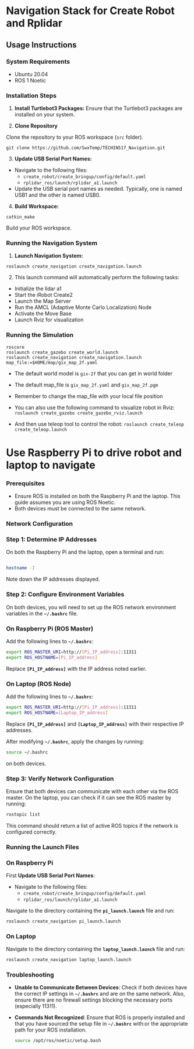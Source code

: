 # Navigation Stack for Create Robot and Rplidar

## Usage Instructions

### System Requirements
- Ubuntu 20.04
- ROS 1 Noetic

### Installation Steps
1. **Install Turtlebot3 Packages:** Ensure that the Turtlebot3 packages are installed on your system.

2. **Clone Repository**

Clone the repository to your ROS workspace (`src` folder).

```
git clone https://github.com/SwxTemp/TECHIN517_Navigation.git
```

3. **Update USB Serial Port Names:**
- Navigate to the following files:
  - `create_robot/create_bringup/config/default.yaml`
  - `rplidar_ros/launch/rplidar_a1.launch`
- Update the USB serial port names as needed. Typically, one is named USB1 and the other is named USB0.

4. **Build Workspace:**

```
catkin_make
```

Build your ROS workspace.

### Running the Navigation System

1. **Launch Navigation System:**

```
roslaunch create_navigation create_navigation.launch
```

2. This launch command will automatically perform the following tasks:
- Initialize the lidar a1
- Start the iRobot Create2
- Launch the Map Server
- Run the AMCL (Adaptive Monte Carlo Localization) Node
- Activate the Move Base
- Launch Rviz for visualization


### Running the Simulation
```
roscore
roslaunch create_gazebo create_world.launch
roslaunch create_navigation create_navigation.launch map_file:=$HOME/map/gix_map_2f.yaml
```
- The default world model is `gix-2f` that you can get in world folder

- The default map_file is `gix_map_2f.yaml` and `gix_map_2f.pgm`

- Remember to change the map_file with your local file position

- You can also use the following command to visualize robot in Rviz: `roslaunch create_gazebo create_gazebo_rviz.launch`

- And then use teleop tool to control the robot: `roslaunch create_teleop create_teleop.launch`

<!-- ## How to use

1. Using Ubuntu 20.04 and ROS 1 Noetic
2. Install turtlebot3 pakages
3. git clone this repo under src folder
4. Change USB serial port name in
  1. `create_robot/create_bringup/config/default.yaml`
  2. `rplidar_ros/launch/rplidar_a1.launch`
  3. Note that it is normally one is USB1 and the other is USB0
5. `catkin_make` under your ws folder
6. Run
  `roslaunch create_navigation create_navigation.launch`
7. This will automatically do such things:
  1. Run bringup for lidar
  2. Run bringup for create2
  3. Run Map Server
  4. Run AMCL Node
  5. Run Move base
  6. Run Rviz -->

# Use Raspberry Pi to drive robot and laptop to navigate

### **Prerequisites**

- Ensure ROS is installed on both the Raspberry Pi and the laptop. This guide assumes you are using ROS Noetic.
- Both devices must be connected to the same network.

### **Network Configuration**

### **Step 1: Determine IP Addresses**

On both the Raspberry Pi and the laptop, open a terminal and run:

```bash

hostname -I
```

Note down the IP addresses displayed.

### **Step 2: Configure Environment Variables**

On both devices, you will need to set up the ROS network environment variables in the **`~/.bashrc`** file.

### On Raspberry Pi (ROS Master)

Add the following lines to **`~/.bashrc`**:

```bash
export ROS_MASTER_URI=http://[Pi_IP_address]:11311
export ROS_HOSTNAME=[Pi_IP_address]

```

Replace **`[Pi_IP_address]`** with the IP address noted earlier.

### On Laptop (ROS Node)

Add the following lines to **`~/.bashrc`**:

```bash
export ROS_MASTER_URI=http://[Pi_IP_address]:11311
export ROS_HOSTNAME=[Laptop_IP_address]
```

Replace **`[Pi_IP_address]`** and **`[Laptop_IP_address]`** with their respective IP addresses.

After modifying **`~/.bashrc`**, apply the changes by running:

```bash
source ~/.bashrc
```

on both devices.

### **Step 3: Verify Network Configuration**

Ensure that both devices can communicate with each other via the ROS master. On the laptop, you can check if it can see the ROS master by running:

```bash
rostopic list
```

This command should return a list of active ROS topics if the network is configured correctly.

### **Running the Launch Files**

### **On Raspberry Pi**

First **Update USB Serial Port Names**: 
- Navigate to the following files:
  - `create_robot/create_bringup/config/default.yaml`
  - `rplidar_ros/launch/rplidar_a1.launch`

Navigate to the directory containing the **`pi_launch.launch`** file and run:

```bash
roslaunch create_navigation pi_launch.launch
```

### **On Laptop**

Navigate to the directory containing the **`laptop_launch.launch`** file and run:

```bash
roslaunch create_navigation laptop_launch.launch
```

### **Troubleshooting**

- **Unable to Communicate Between Devices**: Check if both devices have the correct IP settings in **`~/.bashrc`** and are on the same network. Also, ensure there are no firewall settings blocking the necessary ports (especially 11311).
- **Commands Not Recognized**: Ensure that ROS is properly installed and that you have sourced the setup file in **`~/.bashrc`** with:or the appropriate path for your ROS installation.
    
    ```bash
    source /opt/ros/noetic/setup.bash
    
    ```